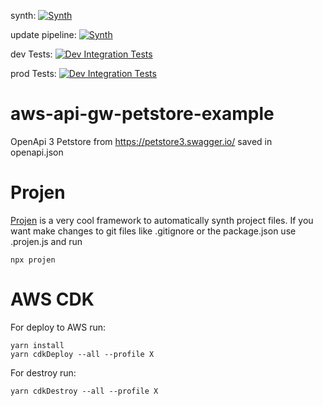 synth: [![Synth](https://akrqjzmfu0.execute-api.eu-central-1.amazonaws.com/prod/)](https://akrqjzmfu0.execute-api.eu-central-1.amazonaws.com/prod/?url=true)

update pipeline: [![Synth](https://akrqjzmfu0.execute-api.eu-central-1.amazonaws.com/prod/?projectName=CdkPipelineUpdatePipelineSe-JocSbggXMLxJ)](https://akrqjzmfu0.execute-api.eu-central-1.amazonaws.com/prod/?url=true&projectName=CdkPipelineUpdatePipelineSe-JocSbggXMLxJ)

dev Tests: [![Dev Integration Tests](https://akrqjzmfu0.execute-api.eu-central-1.amazonaws.com/prod/?projectName=Pipelinepetstorepipelinedev-Yxv3kpUpEwHU)](https://akrqjzmfu0.execute-api.eu-central-1.amazonaws.com/prod/?url=true&projectName=Pipelinepetstorepipelinedev-Yxv3kpUpEwHU)

prod Tests: [![Dev Integration Tests](https://akrqjzmfu0.execute-api.eu-central-1.amazonaws.com/prod/?projectName=Pipelinepetstorepipelinepro-KzgKCxPRLhLc)](https://akrqjzmfu0.execute-api.eu-central-1.amazonaws.com/prod/?url=true&projectName=Pipelinepetstorepipelinepro-KzgKCxPRLhLc)

# aws-api-gw-petstore-example

OpenApi 3 Petstore from https://petstore3.swagger.io/ saved in openapi.json

# Projen

[Projen](https://github.com/projen/projen) is a very cool framework to automatically synth project files. If you want make changes to git files like .gitignore or the package.json use .projen.js and run

```
npx projen
```

# AWS CDK

For deploy to AWS run:

```
yarn install
yarn cdkDeploy --all --profile X
```

For destroy run:

```
yarn cdkDestroy --all --profile X
```

